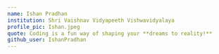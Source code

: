 ```yaml
---
name: Ishan Pradhan
institution: Shri Vaishnav Vidyapeeth Vishwavidyalaya
profile_pic: Ishan.jpeg 
quote: Coding is a fun way of shaping your **dreams to reality!** 
github_user: IshanPradhan
---
```

